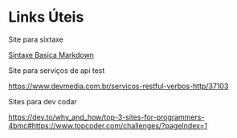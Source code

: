 
# Links Úteis

Site para sixtaxe 

[Sintaxe Basica Markdown](https://www.markdownguide.org/basic-syntax/)

Site para serviços de api test

https://www.devmedia.com.br/servicos-restful-verbos-http/37103

Sites para dev codar

https://dev.to/why_and_how/top-3-sites-for-programmers-4bmc#https://www.topcoder.com/challenges/?pageIndex=1
